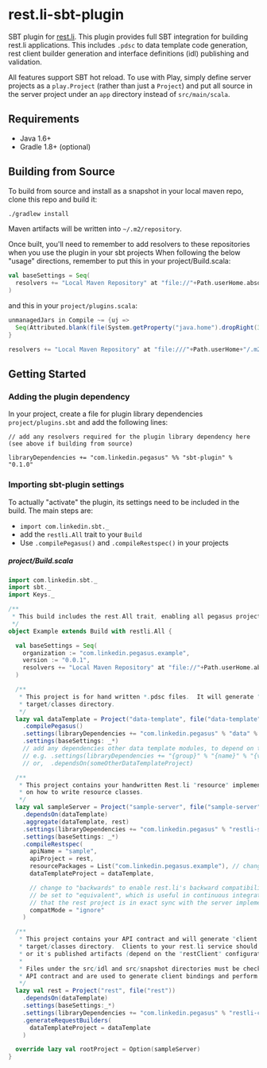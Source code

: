 rest.li-sbt-plugin
==================

SBT plugin for [rest.li](https://github.com/linkedin/rest.li).  This plugin provides full SBT integration for building
rest.li applications.  This includes `.pdsc` to data template code generation, rest client builder generation
and interface definitions (idl) publishing and validation.

All features support SBT hot reload.  To use with Play, simply define server projects as a `play.Project` (rather than
just a `Project`) and put all source in the server project under an `app` directory instead of `src/main/scala`.

Requirements
------------

* Java 1.6+
* Gradle 1.8+ (optional)

Building from Source
--------------------

To build from source and install as a snapshot in your local maven repo, clone this repo and build it:

```sh
./gradlew install
```

Maven artifacts will be written into `~/.m2/repository`.

Once built, you'll need to remember to add resolvers to these repositories when you use the plugin in your sbt projects
When following the below "usage" directions, remember to put this in your project/Build.scala:

```scala
val baseSettings = Seq(
  resolvers += "Local Maven Repository" at "file://"+Path.userHome.absolutePath+"/.m2/repository"
)
```

and this in your `project/plugins.scala`:

```scala
unmanagedJars in Compile ~= {uj =>
  Seq(Attributed.blank(file(System.getProperty("java.home").dropRight(3)+"lib/tools.jar"))) ++ uj
}

resolvers += "Local Maven Repository" at "file:///"+Path.userHome+"/.m2/repository"
```

Getting Started
---------------

### Adding the plugin dependency

In your project, create a file for plugin library dependencies `project/plugins.sbt` and add the following lines:

    // add any resolvers required for the plugin library dependency here (see above if building from source)

    libraryDependencies += "com.linkedin.pegasus" %% "sbt-plugin" % "0.1.0"

### Importing sbt-plugin settings

To actually "activate" the plugin, its settings need to be included in the build.  The main steps are:

* `import com.linkedin.sbt._`
* add the `restli.All` trait to your `Build`
* Use `.compilePegasus()` and `.compileRestspec()` in your projects

##### project/Build.scala

```scala
import com.linkedin.sbt._
import sbt._
import Keys._

/**
 * This build includes the rest.All trait, enabling all pegasus project types.
 */
object Example extends Build with restli.All {

  val baseSettings = Seq(
    organization := "com.linkedin.pegasus.example",
    version := "0.0.1",
    resolvers += "Local Maven Repository" at "file://"+Path.userHome.absolutePath+"/.m2/repository"
  )

  /**
   * This project is for hand written *.pdsc files.  It will generate "data template" class bindings into the
   * target/classes directory.
   */
  lazy val dataTemplate = Project("data-template", file("data-template"))
    .compilePegasus()
    .settings(libraryDependencies += "com.linkedin.pegasus" % "data" % "1.13.4")
    .settings(baseSettings: _*)
    // add any dependencies other data template modules, to depend on their .pdscs, here.
    // e.g. .settings(libraryDependencies += "{group}" % "{name}" % "{version}" % "dataTemplate")
    // or,  .dependsOn(someOtherDataTemplateProject)

  /**
   * This project contains your handwritten Rest.li "resource" implementations.  See rest.li documentation for detail
   * on how to write resource classes.
   */
  lazy val sampleServer = Project("sample-server", file("sample-server"))
    .dependsOn(dataTemplate)
    .aggregate(dataTemplate, rest)
    .settings(libraryDependencies += "com.linkedin.pegasus" % "restli-server" % "1.13.4")
    .settings(baseSettings: _*)
    .compileRestspec(
      apiName = "sample",
      apiProject = rest,
      resourcePackages = List("com.linkedin.pegasus.example"), // change this to match the package name where your *Resource.scala files reside.
      dataTemplateProject = dataTemplate,

      // change to "backwards" to enable rest.li's backward compatibility checker.  May also
      // be set to "equivalent", which is useful in continuous integration machinery to validate
      // that the rest project is in exact sync with the server implementation code.
      compatMode = "ignore"
    )

  /**
   * This project contains your API contract and will generate "client binding" classes into the
   * target/classes directory.  Clients to your rest.li service should depend on this project
   * or it's published artifacts (depend on the "restClient" configuration).
   *
   * Files under the src/idl and src/snapshot directories must be checked in to source control.  They are the
   * API contract and are used to generate client bindings and perform compatibility checking.
   */
  lazy val rest = Project("rest", file("rest"))
    .dependsOn(dataTemplate)
    .settings(baseSettings:_*)
    .settings(libraryDependencies += "com.linkedin.pegasus" % "restli-client" % "1.13.4")
    .generateRequestBuilders(
      dataTemplateProject = dataTemplate
    )

  override lazy val rootProject = Option(sampleServer)
}
```